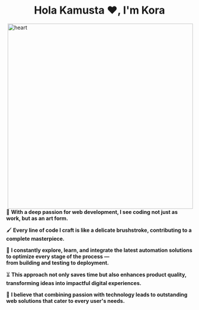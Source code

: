 <h1 align="center">Hola Kamusta ♥, I'm Kora</h1>
<img 
  align="right" 
  width="500px" 
  alt="heart"  
  src="https://bs.uenicdn.com/blog/wp-content/uploads/2018/04/giphy.gif" />

🎨 **With a deep passion for web development, I see coding not just as work, but as an art form.**

🖌️ **Every line of code I craft is like a delicate brushstroke, contributing to a complete masterpiece.**

🚀 **I constantly explore, learn, and integrate the latest automation solutions to optimize every stage of the process —  
from building and testing to deployment.**

⏳ **This approach not only saves time but also enhances product quality, transforming ideas into impactful digital experiences.**

🤝 **I believe that combining passion with technology leads to outstanding web solutions that cater to every user's needs.**
